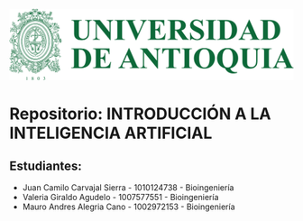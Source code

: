 ![Logo UdeA](resources/logo.png)

# Repositorio: INTRODUCCIÓN A LA INTELIGENCIA ARTIFICIAL

## Estudiantes:

- Juan Camilo Carvajal Sierra - 1010124738 - Bioingeniería
- Valeria Giraldo Agudelo - 1007577551 - Bioingeniería
- Mauro Andres Alegria Cano - 1002972153 - Bioingeniería